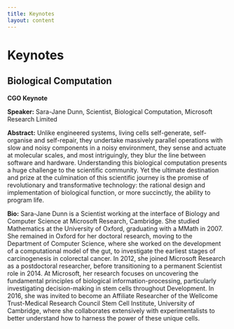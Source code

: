 ```yaml
---
title: Keynotes
layout: content
---
```


# Keynotes

## Biological Computation

**CGO Keynote**

**Speaker:** Sara-Jane Dunn, Scientist, Biological Computation, Microsoft Research Limited

**Abstract:** Unlike engineered systems, living cells self-generate, self-organise and self-repair, they undertake massively parallel operations with slow and noisy components in a noisy environment, they sense and actuate at molecular scales, and most intriguingly, they blur the line between software and hardware. Understanding this biological computation presents a huge challenge to the scientific community. Yet the ultimate destination and prize at the culmination of this scientific journey is the promise of revolutionary and transformative technology: the rational design and implementation of biological function, or more succinctly, the ability to program life.

**Bio:** Sara-Jane Dunn is a Scientist working at the interface of Biology and Computer Science at Microsoft Research, Cambridge. She studied Mathematics at the University of Oxford, graduating with a MMath in 2007. She remained in Oxford for her doctoral research, moving to the Department of Computer Science, where she worked on the development of a computational model of the gut, to investigate the earliest stages of carcinogenesis in colorectal cancer. In 2012, she joined Microsoft Research as a postdoctoral researcher, before transitioning to a permanent Scientist role in 2014. At Microsoft, her research focuses on uncovering the fundamental principles of biological information-processing, particularly investigating decision-making in stem cells throughout Development. In 2016, she was invited to become an Affiliate Researcher of the Wellcome Trust-Medical Research Council Stem Cell Institute, University of Cambridge, where she collaborates extensively with experimentalists to better understand how to harness the power of these unique cells.
